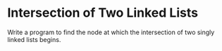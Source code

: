 # Intersection of Two Linked Lists

Write a program to find the node at which the intersection of two singly linked lists begins.